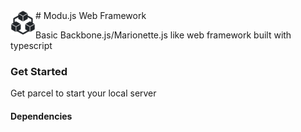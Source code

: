 <img align="left" width="40" height="40" src="https://github.com/diegodominguez3/Modujs-Web-Framework/blob/master/src/modu-icon.svg" alt="icon">
# Modu.js Web Framework 


Basic Backbone.js/Marionette.js like web framework built with typescript

### Get Started

Get parcel to start your local server

#### Dependencies
